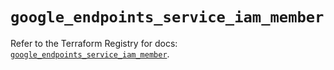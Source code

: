 # `google_endpoints_service_iam_member`

Refer to the Terraform Registry for docs: [`google_endpoints_service_iam_member`](https://registry.terraform.io/providers/hashicorp/google-beta/6.36.1/docs/resources/google_endpoints_service_iam_member).
